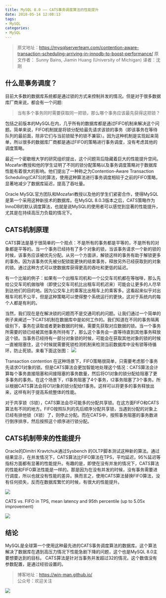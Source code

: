 ```yaml
---
title: MySQL 8.0 —— CATS事务调度算法的性能提升
date: 2018-05-14 12:08:13
tags:
- MySQL
categories:
- MySQL
---
```


> 原文地址：https://mysqlserverteam.com/contention-aware-transaction-scheduling-arriving-in-innodb-to-boost-performance/
> 原文作者： Sunny Bains, Jiamin Huang (University of Michigan)
> 译者：沈刚
## 什么是事务调度？
目前大多数的数据库系统都是通过锁的方式来控制并发的情况。但是对于很多数据库厂商来说，都会有一个问题:
> 当有多个事务同时需要获取同一把锁，那么哪个事务应该最先获得这把锁？

包括之前版本的MySQL在内，几乎所有的数据库都是通过FIFO机制来解决这个问题。简单来说，FIFO机制就是将锁分配给最先请求该锁的事务（即该事务在等待队列的最前面，除非它们与当前锁赋予的锁不兼容）。因为这种机制是实现起来简单，所以很多的数据库厂商都是通过FIFO的策略进行事务调度，没有考虑其他的调度策略。

最近一个密歇根大学的研究组织提出，这个问题背后隐藏着巨大的性能提升空间。Mozafari教授和他的学生证明了不同的锁分配策略以及事务调度策略对于数据库性能有着很大的影响。他们提出了一种称之为Contention-Aware Transaction Scheduling(CATS)的算法，使用这种算法进行事务调度相较于之前的FIFO策略，显著地减少了数据库延迟，提高了吞吐量。

Oracle MySQL官方团队和Mozafari教授以及他的学生们紧密合作，使得MySQL是第一个采用这种新技术的数据库。在MySQL 8.0.3版本之后，CATS策略作为InnoDB的默认调度算法，也就是说MySQL的使用者可以感觉到显著的性能提升，尤其是在持续高压力负载的情况下。

## CATS机制原理

CATS算法是基于很简单的一个观点：不是所有的事务都是平等的，不是所有的对象都是平等的。当一个事务已经持有了多个对象的锁，当该事务请求一个新的锁的时候，该事务应该被优先分配。从另一个方面讲，解锁这样的事务有助于解锁更多的事务。因为该事务优先被分配锁能更快的结束事务，释放另外已经获取到的对象的锁。通过这种方式可以使数据库获得更高的吞吐和更低的延迟。

有一个比喻的例子：如果有一个出租车司机和一个公交车司机都在等咖啡，那么先给公交车司机做咖啡（即使公交车司机比出租车司机迟来）可能会让更多的人尽早到达他们的目的地。因为公交车上的乘客比出租车上的乘客多。这看起来似乎对出租车司机不公平，但是这种策略可以使得整个系统运行的更快，这对于系统内的每个人都是有利的。

当然，我们现在是在解决锁的问题而不是交通司机的问题。让我们通过一个简单的例子来阐述一下CATS机制在数据库中是如何工作的。我们知道在不同的事务隔离级别下，事务在读取或者更新数据的时候，需要先获取对应数据的锁。当一个事务所需要的锁已经被其他事务所持有了，那么这个事务会一直等待直到其他事务释放这个锁。当事务已经持有一部分对象锁的时候，可能会在获取其他对象的锁的时候一直被阻塞住，这个时候就需要死锁检测机制来检测当前数据库中没有锁等待循环，防止死锁。来看下面这张图：
![](http://oc4wmeyj8.bkt.clouddn.com/8.0_cats_transaction_schdule_1.png)

Transaction contention
在这种场景下，FIFO策略很简单，只需要考虑那个事务先请求O1对象的锁。但是CATS算法会更加智能地处理这个情况：CATS算法会计算每个事务直接阻塞和间接阻塞的事务数量，然后将O1对象的锁分配给阻塞了更多事务的事务。在这个场景下，t1事务阻塞了4个事务，t2事务阻塞了3个事务。所以根据CATS算法会将O1对象的锁分配给t1事务。这样可以将更多的事务释放出来，这样有利于提高系统整体的性能。

对于共享锁（S锁），CATS算法会尽可能多的分配共享锁。在这方面FIFO和CATS算法有不同的地方。FIFO按照队列的先后顺序分配共享锁，当遇到分配的对象上已经有排他锁（X锁）了，则停止分配。而在CATS中，按照事务阻塞的事务数进行倒序排序，然后按照这个顺序进行锁分配。

## CATS机制带来的性能提升

Oracle的Dimitri Kravtchuk通过Sysbench 的OLTP脚本测试这种新的算法。通过结果显示，在并发情况下，CATS算法比FIFO算法在TPS，平均延迟，95%延迟等指标方面都有显著的性能提升。有趣的是，即使在没有并发的情况下，CATS算法的性能和FIFO算法性能是一样的。那是因为在没有并发的时候，没有事务需要进行调度，所以也就没有性能的差异。换而言之，使用CATS算法替换FIFO算法，没有任何损失，反而在数据库繁忙的时候，有很大的性能提升。

![](http://oc4wmeyj8.bkt.clouddn.com/8.0_cats_transaction_schdule_2.png)


CATS vs. FIFO in TPS, mean latency and 95th percentile (up to 5.05x improvement)
 
![](http://oc4wmeyj8.bkt.clouddn.com/8.0_cats_transaction_schdule_3.png)


## 结论
MySQL是全球第一个使用这种最先进的CATS事务调度算法的数据库。这个算法解决了数据库在遇到高压力情况下性能急剧下降的问题，这个也是MySQL 8.0主要想要达到的目标。
CATS算法是针对当事务并发超过32的情况，这个数值没有参数配置，是通过经验设置的。


> 博客地址：https://win-man.github.io/  
> 公众号：欢迎关注  

![](https://user-gold-cdn.xitu.io/2018/8/16/165435ce71d2b88b?w=258&h=258&f=jpeg&s=26568)
